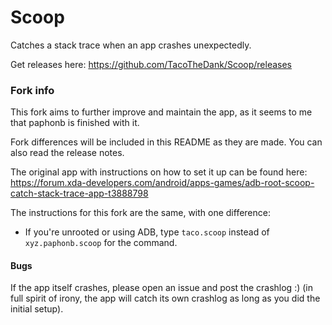 # Scoop

Catches a stack trace when an app crashes unexpectedly.

Get releases here: https://github.com/TacoTheDank/Scoop/releases


### Fork info

This fork aims to further improve and maintain the app, as it seems to me that paphonb is finished with it.

Fork differences will be included in this README as they are made. You can also read the release notes.

The original app with instructions on how to set it up can be found here: https://forum.xda-developers.com/android/apps-games/adb-root-scoop-catch-stack-trace-app-t3888798

The instructions for this fork are the same, with one difference:
 - If you're unrooted or using ADB, type `taco.scoop` instead of `xyz.paphonb.scoop` for the command.


#### Bugs

If the app itself crashes, please open an issue and post the crashlog :) (in full spirit of irony, the app will catch its own crashlog as long as you did the initial setup).
